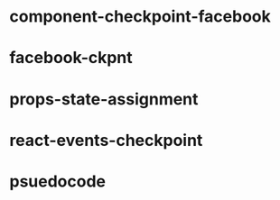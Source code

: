 # component-checkpoint-facebook
# facebook-ckpnt
# props-state-assignment
# react-events-checkpoint
# psuedocode
